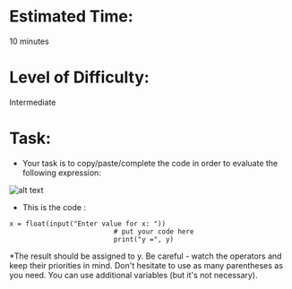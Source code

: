 # Estimated Time:
10 minutes

# Level of Difficulty:
Intermediate


# Task:
* Your task is to copy/paste/complete the code in order to evaluate the following expression:

![alt text](https://github.com/sbendimerad/python_cours/tree/master/python_essentiels1/module2/lab8.expression.PNG?raw=true)


* This is the code :
```
x = float(input("Enter value for x: "))
                          # put your code here
                          print("y =", y)

```

*The result should be assigned to y. 
Be careful - watch the operators and keep their priorities in mind. Don't hesitate to use as many parentheses as you need. You can use additional variables (but it's not necessary).
